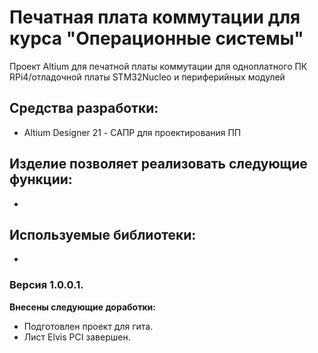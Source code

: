 # Печатная плата коммутации для курса "Операционные системы"

Проект Altium для печатной платы коммутации для одноплатного ПК RPi4/отладочной платы STM32Nucleo и периферийных модулей

## Средства разработки:
* Altium Designer 21 - САПР для проектирования ПП


## Изделие позволяет реализовать следующие функции:
* 


## Используемые библиотеки:
* 


### Версия 1.0.0.1.
**Внесены следующие доработки:**
* Подготовлен проект для гита.
* Лист Elvis PCI завершен.

